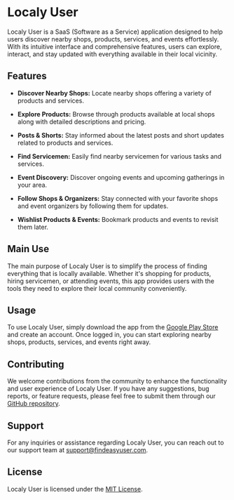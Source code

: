# Localy User

Localy User is a SaaS (Software as a Service) application designed to help users discover nearby shops, products, services, and events effortlessly. With its intuitive interface and comprehensive features, users can explore, interact, and stay updated with everything available in their local vicinity.

## Features

- **Discover Nearby Shops:** Locate nearby shops offering a variety of products and services.

- **Explore Products:** Browse through products available at local shops along with detailed descriptions and pricing.

- **Posts & Shorts:** Stay informed about the latest posts and short updates related to products and services.

- **Find Servicemen:** Easily find nearby servicemen for various tasks and services.

- **Event Discovery:** Discover ongoing events and upcoming gatherings in your area.

- **Follow Shops & Organizers:** Stay connected with your favorite shops and event organizers by following them for updates.

- **Wishlist Products & Events:** Bookmark products and events to revisit them later.

## Main Use

The main purpose of Localy User is to simplify the process of finding everything that is locally available. Whether it's shopping for products, hiring servicemen, or attending events, this app provides users with the tools they need to explore their local community conveniently.

## Usage

To use Localy User, simply download the app from the [Google Play Store](#) and create an account. Once logged in, you can start exploring nearby shops, products, services, and events right away.

## Contributing

We welcome contributions from the community to enhance the functionality and user experience of Localy User. If you have any suggestions, bug reports, or feature requests, please feel free to submit them through our [GitHub repository](#).

## Support

For any inquiries or assistance regarding Localy User, you can reach out to our support team at [support@findeasyuser.com](mailto:support@findeasyuser.com).

## License

Localy User is licensed under the [MIT License](LICENSE).
